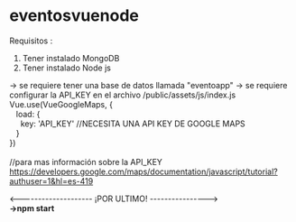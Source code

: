 # eventosvuenode
Requisitos :
1. Tener instalado MongoDB
2. Tener instalado Node js

-> se requiere tener una base de datos llamada "eventoapp"
-> se requiere configurar la API_KEY en el archivo /public/assets/js/index.js <br>
Vue.use(VueGoogleMaps, { <br>
     &nbsp;&nbsp;  load: { <br>
       &nbsp;&nbsp;&nbsp;&nbsp; key:  'API_KEY' //NECESITA UNA API KEY DE GOOGLE MAPS <br>
     &nbsp;&nbsp; }<br>
})<br><br>
//para mas información sobre la API_KEY https://developers.google.com/maps/documentation/javascript/tutorial?authuser=1&hl=es-419

<-------------------- ¡POR ULTIMO! ----------------><br>
<strong>->npm start </strong>
